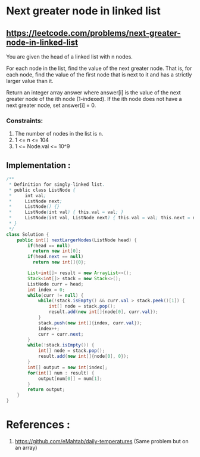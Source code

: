 # Next greater node in linked list
## https://leetcode.com/problems/next-greater-node-in-linked-list
You are given the head of a linked list with n nodes.

For each node in the list, find the value of the next greater node. That is, for each node, find the value of the first node that is next to it and has a strictly larger value than it.

Return an integer array answer where answer[i] is the value of the next greater node of the ith node (1-indexed). If the ith node does not have a next greater node, set answer[i] = 0.

### Constraints:
1. The number of nodes in the list is n.
2. 1 <= n <= 104
3. 1 <= Node.val <= 10^9

## Implementation :
```java
/**
 * Definition for singly-linked list.
 * public class ListNode {
 *     int val;
 *     ListNode next;
 *     ListNode() {}
 *     ListNode(int val) { this.val = val; }
 *     ListNode(int val, ListNode next) { this.val = val; this.next = next; }
 * }
 */
class Solution {
    public int[] nextLargerNodes(ListNode head) {
        if(head == null)
          return new int[0];
        if(head.next == null)
          return new int[]{0};

        List<int[]> result = new ArrayList<>();
        Stack<int[]> stack = new Stack<>();
        ListNode curr = head;
        int index = 0;
        while(curr != null) {
            while(!stack.isEmpty() && curr.val > stack.peek()[1]) {
                int[] node = stack.pop();
                result.add(new int[]{node[0], curr.val});
            }
            stack.push(new int[]{index, curr.val});
            index++;
            curr = curr.next;
        }
        while(!stack.isEmpty()) {
            int[] node = stack.pop();
            result.add(new int[]{node[0], 0});
        }
        int[] output = new int[index];
        for(int[] num : result) {
            output[num[0]] = num[1];
        }
        return output;  
    }
}
```

# References :
1. https://github.com/eMahtab/daily-temperatures (Same problem but on an array)
